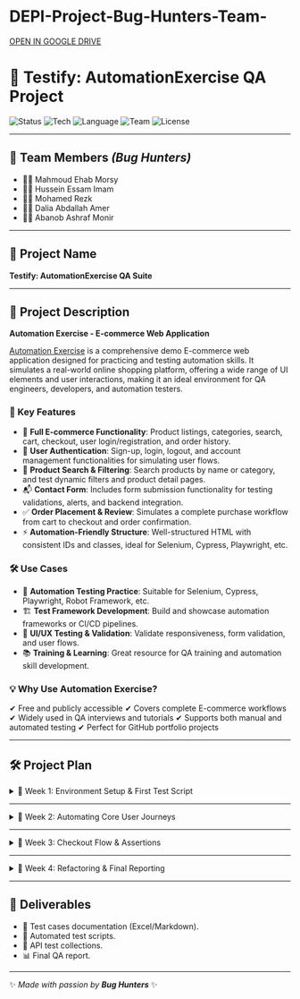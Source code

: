 # DEPI-Project-Bug-Hunters-Team-
[OPEN IN GOOGLE DRIVE](https://drive.google.com/drive/folders/1Blc4F-n1Kfdbi5_vV3LR41avmRcmFsIO?usp=sharing)


# 🧪 Testify: AutomationExercise QA Project

![Status](https://img.shields.io/badge/Status-In%20Progress-yellow)
![Tech](https://img.shields.io/badge/Tech-Selenium%20WebDriver-blue)
![Language](https://img.shields.io/badge/Language-Java-green)
![Team](https://img.shields.io/badge/Team-Bug%20Hunters-red)
![License](https://img.shields.io/badge/License-MIT-lightgrey)

---

## 👥 Team Members *(Bug Hunters)*

* 👨‍💻 Mahmoud Ehab Morsy
* 👨‍💻 Hussein Essam Imam
* 👨‍💻 Mohamed Rezk
* 👩‍💻 Dalia Abdallah Amer
* 👨‍💻 Abanob Ashraf Monir

---

## 📌 Project Name

**Testify: AutomationExercise QA Suite**

---

## 📖 Project Description

**Automation Exercise - E-commerce Web Application**

[Automation Exercise](https://automationexercise.com) is a comprehensive demo E-commerce web application designed for practicing and testing automation skills. It simulates a real-world online shopping platform, offering a wide range of UI elements and user interactions, making it an ideal environment for QA engineers, developers, and automation testers.

### 🔑 Key Features

* 🛒 **Full E-commerce Functionality**: Product listings, categories, search, cart, checkout, user login/registration, and order history.
* 🔐 **User Authentication**: Sign-up, login, logout, and account management functionalities for simulating user flows.
* 🔎 **Product Search & Filtering**: Search products by name or category, and test dynamic filters and product detail pages.
* 📬 **Contact Form**: Includes form submission functionality for testing validations, alerts, and backend integration.
* ✅ **Order Placement & Review**: Simulates a complete purchase workflow from cart to checkout and order confirmation.
* ⚡ **Automation-Friendly Structure**: Well-structured HTML with consistent IDs and classes, ideal for Selenium, Cypress, Playwright, etc.

### 🛠️ Use Cases

* 🤖 **Automation Testing Practice**: Suitable for Selenium, Cypress, Playwright, Robot Framework, etc.
* 🏗️ **Test Framework Development**: Build and showcase automation frameworks or CI/CD pipelines.
* 🎨 **UI/UX Testing & Validation**: Validate responsiveness, form validation, and user flows.
* 📚 **Training & Learning**: Great resource for QA training and automation skill development.

### 💡 Why Use Automation Exercise?

✔ Free and publicly accessible
✔ Covers complete E-commerce workflows
✔ Widely used in QA interviews and tutorials
✔ Supports both manual and automated testing
✔ Perfect for GitHub portfolio projects

---

## 🛠️ Project Plan

<details>  
<summary>📍 Week 1: Environment Setup & First Test Script</summary>  

**Tasks**

* Set up the testing environment: Install Selenium WebDriver and ChromeDriver.
* Select the target website: [Automation Exercise](https://automationexercise.com).
* Write the first automated test: Verify the homepage title to confirm environment setup.
* Create the initial folder structure for organizing scripts.

**Deliverables**

* Working Selenium environment.
* First automated test script (homepage verification).
* Document identifying the target website.

**Responsible**

* *Mahmoud*: Environment setup, homepage test.
* *Abanob*: Folder structure & initial documentation.

</details>  

---

<details>  
<summary>📍 Week 2: Automating Core User Journeys</summary>  

**Tasks**

* Develop manual test cases for:

  1. Successful login.
  2. Searching and adding a product to the cart.
* Automate these test cases with Selenium.
* Implement explicit waits to avoid flaky tests.

**Deliverables**

* Automated login test script.
* Automated search & add-to-cart test script.
* Stable scripts with reliable execution.

**Responsible**

* *Hussein*: Login tests.
* *Mohamed*: Search & add-to-cart tests.
* *Dalia*: Test case documentation.

</details>  

---

<details>  
<summary>📍 Week 3: Checkout Flow & Assertions</summary>  

**Tasks**

* Automate checkout process: verify cart contents, proceed to checkout, and complete dummy user info.
* Enhance all test scripts with detailed assertions (e.g., cart item count validation).
* Manage test data (usernames, passwords, checkout details).

**Deliverables**

* Automated checkout flow script.
* Assertion-enhanced scripts for all previous tests.
* Test data management integrated into scripts.

**Responsible**

* *Dalia*: Checkout flow script.
* *Mahmoud*: Add assertions to existing scripts.
* *Abanob*: Test data handling.

</details>  

---

<details>  
<summary>📍 Week 4: Refactoring & Final Reporting</summary>  

**Tasks**

* Refactor scripts using the **Page Object Model (POM)** for maintainability.
* Organize all tests into a unified suite executable with one command.
* Run the complete test suite and analyze results.
* Write the final QA summary report.

**Deliverables**

* Fully refactored test suite with POM.
* Unified executable test suite.
* Final QA summary report with coverage and outcomes.

**Responsible**

* *Hussein*: POM refactoring.
* *Mohamed*: Test suite organization.
* *All team members*: Final execution & reporting.

</details>  

---

## 📂 Deliverables

* 📝 Test cases documentation (Excel/Markdown).
* 🤖 Automated test scripts.
* 🔌 API test collections.
* 📊 Final QA report.

---

✨ *Made with passion by **Bug Hunters*** ✨


